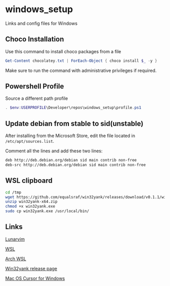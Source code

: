 # windows_setup

Links and config files for Windows

## Choco Installation

Use this command to install choco packages from a file

```powershell
Get-Content chocolatey.txt | ForEach-Object { choco install $_ -y }
```

 Make sure to run the command with administrative privileges if required.

## Powershell Profile

Source a different path profile

```powershell
. $env:USERPROFILE\Developer\repos\windows_setup\profile.ps1
```

## Update debian from stable to sid(unstable)
After installing from the Microsoft Store, edit the file located in `/etc/apt/sources.list`.

Comment all the lines and add these two lines:
```bash
deb http://deb.debian.org/debian sid main contrib non-free
deb-src http://deb.debian.org/debian sid main contrib non-free
```


## WSL clipboard

```bash
cd /tmp
wget https://github.com/equalsraf/win32yank/releases/download/v0.1.1/win32yank-x64.zip
unzip win32yank-x64.zip
chmod +x win32yank.exe
sudo cp win32yank.exe /usr/local/bin/
```





## Links

   [Lunarvim](https://www.lunarvim.org/)

   [WSL](https://docs.microsoft.com/pt-br/windows/wsl/install-win10)

   [Arch WSL](https://github.com/yuk7/ArchWSL)

   [Win32yank release page](https://github.com/equalsraf/win32yank/releases)  

   [Mac OS Cursor for Windows](https://github.com/antiden/macOS-cursors-for-Windows/tree/main)  

